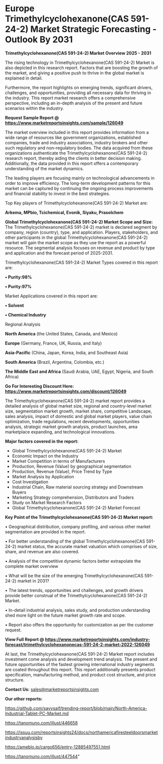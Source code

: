  # Europe Trimethylcyclohexanone(CAS 591-24-2) Market Strategic Forecasting - Outlook By 2031

<Strong> Trimethylcyclohexanone(CAS 591-24-2) Market Overview 2025 - 2031</strong>

The rising technology in Trimethylcyclohexanone(CAS 591-24-2) Market is also depicted in this research report. Factors that are boosting the growth of the market, and giving a positive push to thrive in the global market is explained in detail.

Furthermore, the report highlights on emerging trends, significant drivers, challenges, and opportunities, providing all necessary data for thriving in the industry. This report market research offers a comprehensive perspective, including an in-depth analysis of the present and future scenarios within the industry.

<strong>Request Sample Report @ <a href=https://www.marketreportsinsights.com/sample/126049>https://www.marketreportsinsights.com/sample/126049</a></strong>

The market overview included in this report provides information from a wide range of resources like government organizations, established companies, trade and industry associations, industry brokers and other such regulatory and non-regulatory bodies. The data acquired from these organizations authenticate the Trimethylcyclohexanone(CAS 591-24-2) research report, thereby aiding the clients in better decision making. Additionally, the data provided in this report offers a contemporary understanding of the market dynamics.

The leading players are focusing mainly on technological advancements in order to improve efficiency. The long-term development patterns for this market can be captured by continuing the ongoing process improvements and financial stability to invest in the best strategies.

Top Key players of Trimethylcyclohexanone(CAS 591-24-2) Market are:

<strong>Arkema, MPbio, Tcichemical, Evonik, Siyaku, Prasolchem</strong>

<strong><b>Global Trimethylcyclohexanone(CAS 591-24-2) Market Scope and Size:</b></strong>
The Trimethylcyclohexanone(CAS 591-24-2) market is declared segment by company, region (country), type, and application. Players, stakeholders, and other participants in the global Trimethylcyclohexanone(CAS 591-24-2) market will gain the market scope as they use the report as a powerful resource. The segmental analysis focuses on revenue and product by type and application and the forecast period of 2025-2031.

Trimethylcyclohexanone(CAS 591-24-2) Market Types covered in this report are:

<strong>• Purity:98%

• Purity:97%</strong>

Market Applications covered in this report are:

<strong>• Solvent

• Chemical Industry</strong> 

Regional Analysis

<strong>North America</strong> (the United States, Canada, and Mexico)

<strong>Europe</strong> (Germany, France, UK, Russia, and Italy)

<strong>Asia-Pacific</strong> (China, Japan, Korea, India, and Southeast Asia)

<strong>South America</strong> (Brazil, Argentina, Colombia, etc.)

<strong>The Middle East and Africa</strong> (Saudi Arabia, UAE, Egypt, Nigeria, and South Africa)

<strong>Go For Interesting Discount Here: <a href=https://www.marketreportsinsights.com/discount/126049>https://www.marketreportsinsights.com/discount/126049</a></strong>

The Trimethylcyclohexanone(CAS 591-24-2) market report provides a detailed analysis of global market size, regional and country-level market size, segmentation market growth, market share, competitive Landscape, sales analysis, impact of domestic and global market players, value chain optimization, trade regulations, recent developments, opportunities analysis, strategic market growth analysis, product launches, area marketplace expanding, and technological innovations.

<strong><b>Major factors covered in the report:</b></strong>
<ul>
  <li>Global Trimethylcyclohexanone(CAS 591-24-2) Market </li>
  <li>Economic Impact on the Industry</li>
  <li>Market Competition in terms of Manufacturers</li>
  <li>Production, Revenue (Value) by geographical segmentation</li>
  <li>Production, Revenue (Value), Price Trend by Type</li>
  <li>Market Analysis by Application</li>
  <li>Cost Investigation</li>
  <li>Industrial Chain, Raw material sourcing strategy and Downstream Buyers</li>
  <li>Marketing Strategy comprehension, Distributors and Traders</li>
  <li>Study on Market Research Factors</li>
  <li>Global Trimethylcyclohexanone(CAS 591-24-2) Market Forecast</li>
</ul>

<strong><b>Key Point of the Trimethylcyclohexanone(CAS 591-24-2) Market report:</b></strong>

• Geographical distribution, company profiling, and various other market segmentation are provided in the report.

• For better understanding of the global Trimethylcyclohexanone(CAS 591-24-2) market status, the accurate market valuation which comprises of size, share, and revenue are also covered.

• Analysis of the competitive dynamic factors better extrapolate the complete market overview

• What will be the size of the emerging Trimethylcyclohexanone(CAS 591-24-2) market in 2031?

• The latest trends, opportunities and challenges, and growth drivers provide better construal of the Trimethylcyclohexanone(CAS 591-24-2) Market.

• In-detail industrial analysis, sales study, and production understanding shed more light on the future market growth rate and scope.

• Report also offers the opportunity for customization as per the customer request.

<strong><b>View Full Report @ <a href=https://www.marketreportsinsights.com/industry-forecast/trimethylcyclohexanonecas-591-24-2-market-2022-126049>https://www.marketreportsinsights.com/industry-forecast/trimethylcyclohexanonecas-591-24-2-market-2022-126049</a></b></strong>


At last, the Trimethylcyclohexanone(CAS 591-24-2) Market report includes investment come analysis and development trend analysis. The present and future opportunities of the fastest growing international industry segments are coated throughout this report. This report additionally presents product specification, manufacturing method, and product cost structure, and price structure.

<strong>Contact Us:</strong>
sales@marketreportsinsights.com

<strong>Our other reports:</strong>

<a href=https://github.com/sayysaif/trending-report/blob/main/North-America-Industrial-Tablet-PC-Market.md>https://github.com/sayysaif/trending-report/blob/main/North-America-Industrial-Tablet-PC-Market.md</a>

<a href=https://tanomuno.com/illust/446658>https://tanomuno.com/illust/446658</a>

<a href=https://issuu.com/reportsinsights24/docs/northamericafiresteeldoorsmarketindustryanalysisby>https://issuu.com/reportsinsights24/docs/northamericafiresteeldoorsmarketindustryanalysisby</a>

<a href=https://ameblo.jp/cargo656/entry-12885497551.html>https://ameblo.jp/cargo656/entry-12885497551.html</a>

<a href=https://tanomuno.com/illust/447544>https://tanomuno.com/illust/447544</a>"
